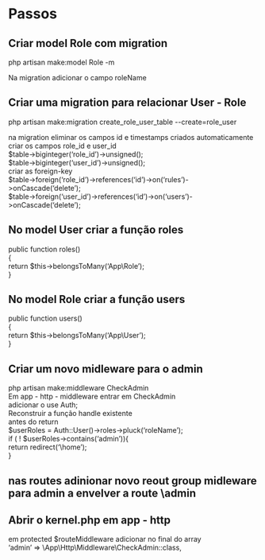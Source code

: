 <h1>Passos</h1>
<h2>Criar model Role com migration</h2>
<p>php artisan make:model Role -m</p>
<p>Na migration adicionar o campo roleName</p>
<h2>Criar uma migration para relacionar User - Role</h2>
<p>php artisan make:migration create_role_user_table --create=role_user</p>
<p>na migration eliminar os campos id e timestamps criados automaticamente</br>
criar os campos role_id e user_id</br>
$table->biginteger(‘role_id’)->unsigned();</br>
$table->biginteger(‘user_id’)->unsigned();</br>
criar as foreign-key</br>
$table->foreign(‘role_id’)->references(‘id’)->on(‘rules’)->onCascade(‘delete’);</br>
$table->foreign(‘user_id’)->references(‘id’)->on(‘users’)->onCascade(‘delete’);</p>
<h2>No model User criar a função roles</h2>
<p>public function roles()</br>
{</br>
return $this->belongsToMany(‘App\Role’);</br>
}</p>
<h2>No model Role criar a função users</h2>
<p>public function users()</br>
{</br>
return $this->belongsToMany(‘App\User’);</br>
}</p>
<h2>Criar um novo midleware para o admin</h2
<p>php artisan make:middleware CheckAdmin</br>
Em app - http - middleware entrar em CheckAdmin</br>
adicionar o use Auth;</br>
Reconstruir a função handle existente</br>
antes do return</br>
$userRoles = Auth::User()->roles->pluck(‘roleName’);</br>
if ( ! $userRoles->contains(‘admin’)){</br>
return redirect(‘\home’);</br>
}</p>
<h2>nas routes adinionar novo reout group midleware para admin a envelver a route \admin</h2>
<h2>Abrir o kernel.php em app - http</h2>
<p>em protected $routeMiddleware adicionar no final do array</br>
‘admin’ => \App\Http\Middleware\CheckAdmin::class,</p>


